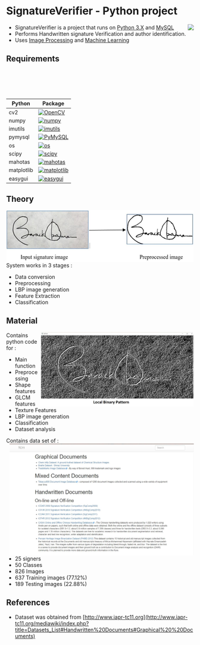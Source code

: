 # SignatureVerifier - Python project

<img src="https://upload.wikimedia.org/wikipedia/commons/thumb/c/c3/Python-logo-notext.svg/2000px-Python-logo-notext.svg.png" height="200"  align="right" style="float:right" />

- SignatureVerifier is a project that runs on [Python 3.X](https://www.python.org/downloads/release/python-366/) and [MySQL](https://www.mysql.com/)
- Performs Handwritten signature Verification and author identification.
- Uses [Image Processing](https://www.tutorialspoint.com/dip/image_processing_introduction.htm) and [Machine Learning](https://www.tutorialspoint.com/machine_learning_with_python/index.html)

  
## Requirements 
| Python | Package |
| --- | --- |
| cv2        | [![OpenCV](https://badge.fury.io/py/opencv-python.svg)](https://pypi.org/project/opencv-python/) |
| numpy      | [![numpy](https://badge.fury.io/py/numpy.svg)](https://pypi.org/project/numpy/)                  |
| imutils    | [![imutils](https://badge.fury.io/py/imutils.svg)](https://pypi.org/project/imutils/)            |
| pymysql    | [![PyMySQL](https://badge.fury.io/py/PyMySQL.svg)](https://pypi.org/project/PyMySQL/)            |
| os         | [![os](https://badge.fury.io/py/os-win.svg)](https://pypi.org/project/os-win/)                   |
| scipy      | [![scipy](https://badge.fury.io/py/scipy.svg)](https://pypi.org/project/scipy/)                  |
| mahotas    | [![mahotas](https://badge.fury.io/py/mahotas.svg)](https://pypi.org/project/mahotas/)            |
| matplotlib | [![matplotlib](https://badge.fury.io/py/matplotlib.svg)](https://pypi.org/project/matplotlib/)   |
| easygui    | [![easygui](https://badge.fury.io/py/easygui.svg)](https://pypi.org/project/easygui/)            |


## Theory

<img src="https://raw.githubusercontent.com/TeeeJaey/SignatureVerifier/master/preProcessing.JPG" height="140"  align="right" style="float:right" />

System works in 3 stages : 
- Data conversion
- Preprocessing
- LBP image generation
- Feature Extraction
- Classification


## Material

<img src="https://raw.githubusercontent.com/TeeeJaey/SignatureVerifier/master/lbp.JPG" height="200"  align="right" style="float:right" />

Contains python code for :
- Main function
- Preprocessing
- Shape features
- GLCM features
- Texture Features
- LBP image generation
- Classification
- Dataset analysis

Contains data set of :
<img src="https://raw.githubusercontent.com/TeeeJaey/SignatureVerifier/master/DataSource.JPG" height="300"  align="right" style="float:right" />
- 25 signers
- 50 Classes
- 826 Images
- 637 Training images (77.12%)
- 189 Testing images (22.88%)


## References 

- Dataset was obtained from [http://www.iapr-tc11.org](http://www.iapr-tc11.org/mediawiki/index.php?title=Datasets_List#Handwritten%20Documents#Graphical%20%20Documents)
